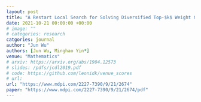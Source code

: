 ```yaml
---
layout: post
title: "A Restart Local Search for Solving Diversified Top-$k$ Weight Clique Search Problem"
date: 2021-10-21 00:00:00 +00:00
# image: ""
# categories: research
catgories: journal
author: "Jun Wu"
authors: [Jun Wu, Minghao Yin*]
venue: "Mathematics"
# arxiv: https://arxiv.org/abs/1904.12573
# slides: /pdfs/jcdl2019.pdf
# code: https://github.com/leonidk/venue_scores
# url: 
url: "https://www.mdpi.com/2227-7390/9/21/2674"
paper: "https://www.mdpi.com/2227-7390/9/21/2674/pdf"
---
```

